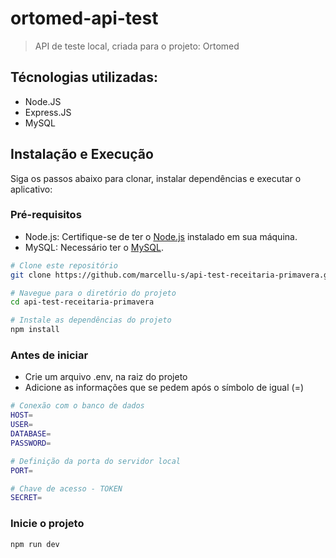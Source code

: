 # ortomed-api-test

> API de teste local, criada para o projeto: Ortomed

## Técnologias utilizadas:

- Node.JS
- Express.JS
- MySQL

## Instalação e Execução
Siga os passos abaixo para clonar, instalar dependências e executar o aplicativo:

### Pré-requisitos
- Node.js: Certifique-se de ter o [Node.js](https://nodejs.org/) instalado em sua máquina.
- MySQL: Necessário ter o [MySQL](https://www.mysql.com/).

```bash
# Clone este repositório
git clone https://github.com/marcellu-s/api-test-receitaria-primavera.git

# Navegue para o diretório do projeto
cd api-test-receitaria-primavera

# Instale as dependências do projeto
npm install

```
### Antes de iniciar
- Crie um arquivo .env, na raiz do projeto
- Adicione as informações que se pedem após o símbolo de igual (=)
```bash
# Conexão com o banco de dados
HOST=
USER=
DATABASE=
PASSWORD=

# Definição da porta do servidor local
PORT=

# Chave de acesso - TOKEN
SECRET=
```
### Inicie o projeto
```bash
npm run dev
```
